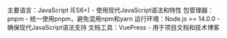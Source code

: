 
主要语言：JavaScript (ES6+) - 使用现代JavaScript语法和特性
包管理器：pnpm - 统一使用pnpm，避免混用npm和yarn
运行环境：Node.js >= 14.0.0 - 确保现代JavaScript语法支持
文档工具：VuePress - 用于项目文档和技术博客